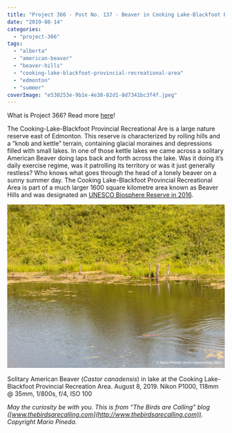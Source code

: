 ```yaml
---
title: "Project 366 - Post No. 137 - Beaver in Cooking Lake-Blackfoot Provincial Recreational Area"
date: "2019-08-14"
categories: 
  - "project-366"
tags: 
  - "alberta"
  - "american-beaver"
  - "beaver-hills"
  - "cooking-lake-blackfoot-provincial-recreational-area"
  - "edmonton"
  - "summer"
coverImage: "e530253e-9b1e-4e38-82d1-8d7341bc3f4f.jpeg"
---
```


What is Project 366? Read more [here](https://thebirdsarecalling.com/2019/03/29/project-366/)!

The Cooking-Lake-Blackfoot Provincial Recreational Are is a large nature reserve east of Edmonton. This reserve is characterized by rolling hills and a “knob and kettle” terrain, containing glacial moraines and depressions filled with small lakes. In one of those kettle lakes we came across a solitary American Beaver doing laps back and forth across the lake. Was it doing it’s daily exercise regime, was it patrolling its territory or was it just generally restless? Who knows what goes through the head of a lonely beaver on a sunny summer day. The Cooking Lake-Blackfoot Provincial Recreational Area is part of a much larger 1600 square kilometre area known as Beaver Hills and was designated an [UNESCO Biosphere Reserve in 2016](http://www.unesco.org/new/en/natural-sciences/environment/ecological-sciences/biosphere-reserves/europe-north-america/canada/beaver-hills/).

![](images/e530253e-9b1e-4e38-82d1-8d7341bc3f4f.jpeg)

Solitary American Beaver (_Castor canadensis_) in lake at the Cooking Lake-Blackfoot Provincial Recreation Area. August 8, 2019. Nikon P1000, 118mm @ 35mm, 1/800s, f/4, ISO 100

_May the curiosity be with you. This is from “The Birds are Calling” blog ([www.thebirdsarecalling.com](http://www.thebirdsarecalling.com)). Copyright Mario Pineda._
